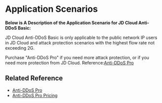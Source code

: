 # Application Scenarios

**Below is A Description of the Application Scenario for JD Cloud Anti-DDoS Basic:**

JD Cloud Anti-DDoS Basic is only applicable to the public network IP users in JD Cloud and attack protection scenarios with the highest flow rate not exceeding 2G.

Purchase "Anti-DDoS Pro" if you need more attack protection, or if you need more protection from JD Cloud. Reference:[Anti-DDoS Pro](https://www.jdcloud.com/products/ipanti)

 



## Related Reference

- [Anti-DDoS Pro](Product-Overview.md)
- [Anti-DDoS Pro Pricing](../Pricing/Billing-Overview.md)
